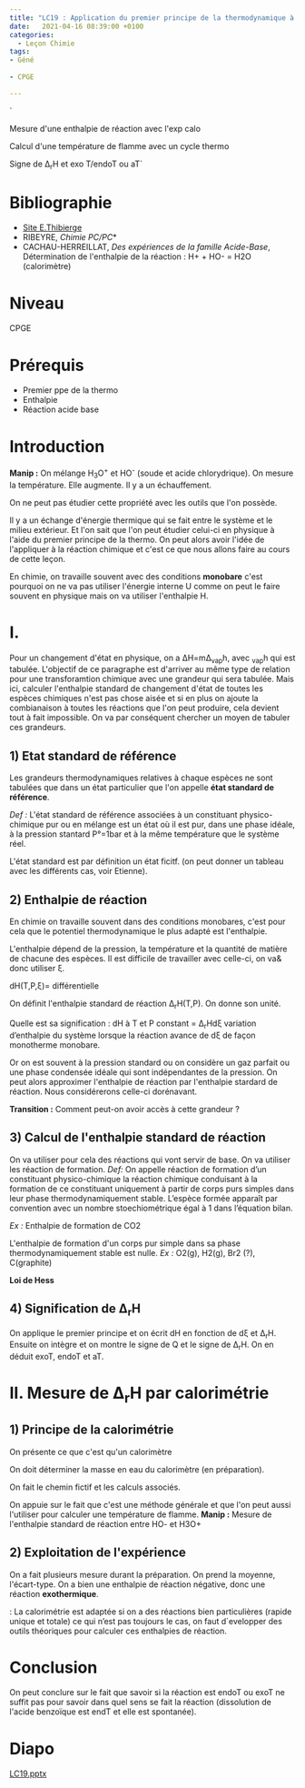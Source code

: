 ```yaml
---
title: "LC19 : Application du premier principe de la thermodynamique à la réaction chimique"
date:   2021-04-16 08:39:00 +0100
categories:
  - Leçon Chimie
tags:
- Géné
 
- CPGE

---
```

`


Mesure d'une enthalpie de réaction avec l'exp calo

Calcul d'une température de flamme avec un cycle thermo

Signe de &Delta;<sub>r</sub>H et exo T/endoT ou aT`

# Bibliographie
* [Site E.Thibierge](http://www.etienne-thibierge.fr/cours_thermo_2021/14_DrzH_poly-prof.pdf)
* RIBEYRE, *Chimie PC/PC** 
* CACHAU-HERREILLAT, *Des expériences de la famille Acide-Base*, Détermination de l'enthalpie de la réaction : H+ + HO- = H2O (calorimètre)

# Niveau
CPGE

# Prérequis
* Premier ppe de la thermo
* Enthalpie
* Réaction acide base
# Introduction 
**Manip :** On mélange H<sub>3</sub>O<sup>+</sup> et HO<sup>-</sup> (soude et acide chlorydrique). On mesure la température. Elle augmente. Il y a un échauffement.

On ne peut pas étudier cette propriété avec les outils que l'on possède.

Il y a un échange d'énergie thermique qui se fait entre le système et le milieu extérieur. Et l'on sait que l'on peut étudier celui-ci en physique à l'aide du premier principe de la thermo.
On peut alors avoir l'idée de l'appliquer à la réaction chimique et c'est ce que nous allons faire au cours de cette leçon.

En chimie, on travaille souvent avec des conditions **monobare** c'est pourquoi on ne va pas utiliser l'énergie interne U comme on peut le faire souvent en physique mais on va utiliser l'enthalpie H.

# I. 
Pour un changement d'état en physique, on a &Delta;H=m&Delta;<sub>vap</sub>h, avec <sub>vap</sub>h qui est tabulée. L'objectif de ce paragraphe est d'arriver au même type de relation pour une transforamtion chimique avec une grandeur qui sera tabulée. Mais ici, calculer l'enthalpie standard de changement d'état de toutes les espèces chimiques n'est pas chose aisée et si en plus on ajoute la combianaison à toutes les réactions que l'on peut produire, cela devient tout à fait impossible.
On va par conséquent chercher un moyen de tabuler ces grandeurs.
## 1) Etat standard de référence

Les grandeurs thermodynamiques relatives à chaque espèces ne sont tabulées que dans un état particulier que l'on appelle **état standard de référence**.

*Def :* L'état standard de référence associées à un constituant physico-chimique pur ou en mélange est un état où il est pur, dans une phase idéale, à la pression stantard P°=1bar et à la même température que le système réel.

L'état standard est par définition un état ficitf. (on peut donner un tableau avec les différents cas, voir Etienne).

## 2) Enthalpie de réaction

En chimie on travaille souvent dans des conditions monobares, c'est pour cela que le potentiel thermodynamique le plus adapté est l'enthalpie. 

L'enthalpie dépend de la pression, la température et la quantité de matière de chacune des espèces. Il est difficile de travailler avec celle-ci, on va& donc utiliser &xi;.

dH(T,P,&xi;)= différentielle

On définit l'enthalpie standard de réaction &Delta;<sub>r</sub>H(T,P). On donne son unité.

Quelle est sa signification : dH à T et P constant = &Delta;<sub>r</sub>Hd&xi; variation d’enthalpie du système lorsque la réaction avance de d&xi; de façon monotherme monobare.

Or on est souvent à la pression standard ou on considère un gaz parfait ou une phase condensée idéale qui sont indépendantes de la pression. On peut alors approximer l'enthalpie de réaction par l'enthalpie stardard de réaction.
Nous considérerons celle-ci dorénavant.


**Transition :** Comment peut-on avoir accès à cette grandeur ?
## 3) Calcul de l'enthalpie standard de réaction
On va utiliser pour cela des réactions qui vont servir de base.
On va utiliser les réaction de formation.
*Def:* On appelle réaction de formation d’un constituant physico-chimique la réaction chimique conduisant à la formation de ce constituant uniquement à partir de corps purs simples dans leur phase thermodynamiquement stable.
L’espèce formée apparaît par convention avec un nombre stoechiométrique égal à 1 dans l’équation bilan.

*Ex :* Enthalpie de formation de CO2

L'enthalpie de formation d'un corps pur simple dans sa phase thermodynamiquement stable est nulle.
*Ex :* O2(g), H2(g), Br2 (?), C(graphite)

**Loi de Hess**

## 4) Signification de &Delta;<sub>r</sub>H

On applique le premier principe et on écrit dH en fonction de d&xi; et &Delta;<sub>r</sub>H. Ensuite on intègre et on montre le signe de Q et le signe de &Delta;<sub>r</sub>H. On en déduit exoT, endoT et aT.

# II. Mesure de &Delta;<sub>r</sub>H par calorimétrie
## 1) Principe de la calorimétrie
On présente ce que c'est qu'un calorimètre

On doit déterminer la masse en eau du calorimètre (en préparation).

On fait le chemin fictif et les calculs associés.

On appuie sur le fait que c'est une méthode générale et que l'on peut aussi l'utiliser pour calculer une température de flamme.
**Manip :** Mesure de l'enthalpie standard de réaction entre HO- et H3O+
## 2) Exploitation de l'expérience 
On a fait plusieurs mesure durant la préparation. 
On prend la moyenne, l'écart-type.
On a bien une enthalpie de réaction négative, donc une réaction **exothermique**.

: La calorimétrie est adaptée si on a des réactions bien particulières (rapide unique et totale) ce qui n’est pas toujours le cas, on faut d´evelopper des outils théoriques pour calculer ces enthalpies de réaction.

# Conclusion
On peut conclure sur le fait que savoir si la réaction est endoT ou exoT ne suffit pas pour savoir dans quel sens se fait la réaction (dissolution de l'acide benzoïque est endT et elle est spontanée).

# Diapo
[LC19.pptx](https://github.com/Didinette/Didinette.github.io/files/6655901/LC19.pptx)
